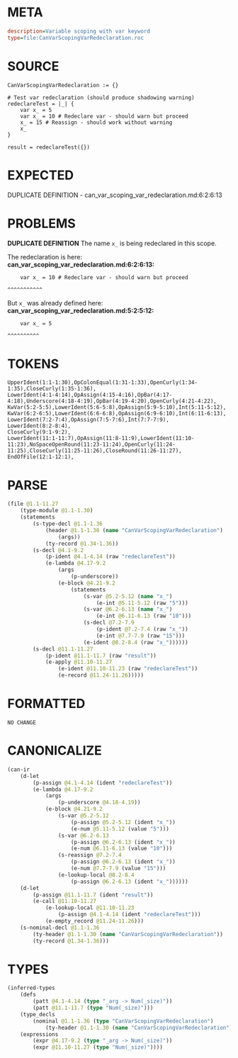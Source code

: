 # META
~~~ini
description=Variable scoping with var keyword
type=file:CanVarScopingVarRedeclaration.roc
~~~
# SOURCE
~~~roc
CanVarScopingVarRedeclaration := {}

# Test var redeclaration (should produce shadowing warning)
redeclareTest = |_| {
	var x_ = 5
	var x_ = 10 # Redeclare var - should warn but proceed
	x_ = 15 # Reassign - should work without warning
	x_
}

result = redeclareTest({})
~~~
# EXPECTED
DUPLICATE DEFINITION - can_var_scoping_var_redeclaration.md:6:2:6:13
# PROBLEMS
**DUPLICATE DEFINITION**
The name `x_` is being redeclared in this scope.

The redeclaration is here:
**can_var_scoping_var_redeclaration.md:6:2:6:13:**
```roc
	var x_ = 10 # Redeclare var - should warn but proceed
```
	^^^^^^^^^^^

But `x_` was already defined here:
**can_var_scoping_var_redeclaration.md:5:2:5:12:**
```roc
	var x_ = 5
```
	^^^^^^^^^^


# TOKENS
~~~zig
UpperIdent(1:1-1:30),OpColonEqual(1:31-1:33),OpenCurly(1:34-1:35),CloseCurly(1:35-1:36),
LowerIdent(4:1-4:14),OpAssign(4:15-4:16),OpBar(4:17-4:18),Underscore(4:18-4:19),OpBar(4:19-4:20),OpenCurly(4:21-4:22),
KwVar(5:2-5:5),LowerIdent(5:6-5:8),OpAssign(5:9-5:10),Int(5:11-5:12),
KwVar(6:2-6:5),LowerIdent(6:6-6:8),OpAssign(6:9-6:10),Int(6:11-6:13),
LowerIdent(7:2-7:4),OpAssign(7:5-7:6),Int(7:7-7:9),
LowerIdent(8:2-8:4),
CloseCurly(9:1-9:2),
LowerIdent(11:1-11:7),OpAssign(11:8-11:9),LowerIdent(11:10-11:23),NoSpaceOpenRound(11:23-11:24),OpenCurly(11:24-11:25),CloseCurly(11:25-11:26),CloseRound(11:26-11:27),
EndOfFile(12:1-12:1),
~~~
# PARSE
~~~clojure
(file @1.1-11.27
	(type-module @1.1-1.30)
	(statements
		(s-type-decl @1.1-1.36
			(header @1.1-1.30 (name "CanVarScopingVarRedeclaration")
				(args))
			(ty-record @1.34-1.36))
		(s-decl @4.1-9.2
			(p-ident @4.1-4.14 (raw "redeclareTest"))
			(e-lambda @4.17-9.2
				(args
					(p-underscore))
				(e-block @4.21-9.2
					(statements
						(s-var @5.2-5.12 (name "x_")
							(e-int @5.11-5.12 (raw "5")))
						(s-var @6.2-6.13 (name "x_")
							(e-int @6.11-6.13 (raw "10")))
						(s-decl @7.2-7.9
							(p-ident @7.2-7.4 (raw "x_"))
							(e-int @7.7-7.9 (raw "15")))
						(e-ident @8.2-8.4 (raw "x_"))))))
		(s-decl @11.1-11.27
			(p-ident @11.1-11.7 (raw "result"))
			(e-apply @11.10-11.27
				(e-ident @11.10-11.23 (raw "redeclareTest"))
				(e-record @11.24-11.26)))))
~~~
# FORMATTED
~~~roc
NO CHANGE
~~~
# CANONICALIZE
~~~clojure
(can-ir
	(d-let
		(p-assign @4.1-4.14 (ident "redeclareTest"))
		(e-lambda @4.17-9.2
			(args
				(p-underscore @4.18-4.19))
			(e-block @4.21-9.2
				(s-var @5.2-5.12
					(p-assign @5.2-5.12 (ident "x_"))
					(e-num @5.11-5.12 (value "5")))
				(s-var @6.2-6.13
					(p-assign @6.2-6.13 (ident "x_"))
					(e-num @6.11-6.13 (value "10")))
				(s-reassign @7.2-7.4
					(p-assign @6.2-6.13 (ident "x_"))
					(e-num @7.7-7.9 (value "15")))
				(e-lookup-local @8.2-8.4
					(p-assign @6.2-6.13 (ident "x_"))))))
	(d-let
		(p-assign @11.1-11.7 (ident "result"))
		(e-call @11.10-11.27
			(e-lookup-local @11.10-11.23
				(p-assign @4.1-4.14 (ident "redeclareTest")))
			(e-empty_record @11.24-11.26)))
	(s-nominal-decl @1.1-1.36
		(ty-header @1.1-1.30 (name "CanVarScopingVarRedeclaration"))
		(ty-record @1.34-1.36)))
~~~
# TYPES
~~~clojure
(inferred-types
	(defs
		(patt @4.1-4.14 (type "_arg -> Num(_size)"))
		(patt @11.1-11.7 (type "Num(_size)")))
	(type_decls
		(nominal @1.1-1.36 (type "CanVarScopingVarRedeclaration")
			(ty-header @1.1-1.30 (name "CanVarScopingVarRedeclaration"))))
	(expressions
		(expr @4.17-9.2 (type "_arg -> Num(_size)"))
		(expr @11.10-11.27 (type "Num(_size)"))))
~~~
